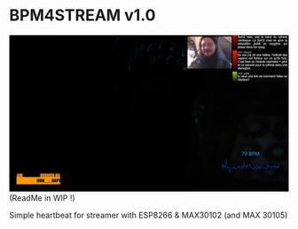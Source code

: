 # BPM4STREAM v1.0
![AlienTest](https://github.com/iveinsomnia/BPM4STREAM/blob/main/screenAlien.jpg?raw=true)
(ReadMe in WIP !)

Simple heartbeat for streamer with ESP8266 & MAX30102 (and MAX 30105)
